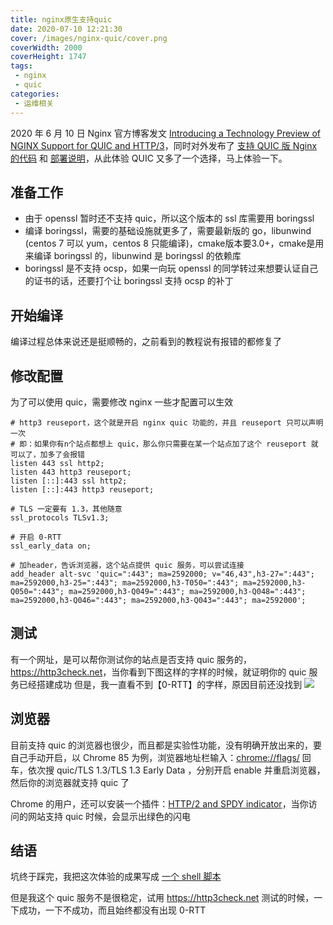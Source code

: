 ```yaml
---
title: nginx原生支持quic
date: 2020-07-10 12:21:30
cover: /images/nginx-quic/cover.png
coverWidth: 2000
coverHeight: 1747
tags:
 - nginx
 - quic
categories: 
 - 运维相关
---
```


2020 年 6 月 10 日 Nginx 官方博客发文 <a href="https://www.nginx.com/blog/introducing-technology-preview-nginx-support-for-quic-http-3/" target="_blank">Introducing a Technology Preview of NGINX Support for QUIC and HTTP/3</a>，同时对外发布了 <a href="https://hg.nginx.org/nginx-quic/shortlog/quic" target="_blank">支持 QUIC 版 Nginx 的代码</a> 和 <a href="https://quic.nginx.org/readme.html" target="_blank">部署说明</a>，从此体验 QUIC 又多了一个选择，马上体验一下。

## 准备工作
+ 由于 openssl 暂时还不支持 quic，所以这个版本的 ssl 库需要用 boringssl
+ 编译 boringssl，需要的基础设施就更多了，需要最新版的 go，libunwind (centos 7 可以 yum，centos 8 只能编译)，cmake版本要3.0+，cmake是用来编译 boringssl 的，libunwind 是 boringssl 的依赖库
+ boringssl 是不支持 ocsp，如果一向玩 openssl 的同学转过来想要认证自己的证书的话，还要打个让 boringssl 支持 ocsp 的补丁

## 开始编译
编译过程总体来说还是挺顺畅的，之前看到的教程说有报错的都修复了

## 修改配置
为了可以使用 quic，需要修改 nginx 一些才配置可以生效
```nginx
# http3 reuseport，这个就是开启 nginx quic 功能的，并且 reuseport 只可以声明一次
# 即：如果你有n个站点都想上 quic，那么你只需要在某一个站点加了这个 reuseport 就可以了，加多了会报错
listen 443 ssl http2;
listen 443 http3 reuseport;
listen [::]:443 ssl http2;
listen [::]:443 http3 reuseport;

# TLS 一定要有 1.3，其他随意
ssl_protocols TLSv1.3;

# 开启 0-RTT
ssl_early_data on;

# 加header，告诉浏览器，这个站点提供 quic 服务，可以尝试连接
add_header alt-svc 'quic=":443"; ma=2592000; v="46,43",h3-27=":443"; ma=2592000,h3-25=":443"; ma=2592000,h3-T050=":443"; ma=2592000,h3-Q050=":443"; ma=2592000,h3-Q049=":443"; ma=2592000,h3-Q048=":443"; ma=2592000,h3-Q046=":443"; ma=2592000,h3-Q043=":443"; ma=2592000';
```

## 测试
有一个网址，是可以帮你测试你的站点是否支持 quic 服务的，<a href="https://http3check.net" target="_blank">https://http3check.net</a>，当你看到下图这样的字样的时候，就证明你的 quic 服务已经搭建成功
但是，我一直看不到【0-RTT】的字样，原因目前还没找到
![](/images/nginx-quic/quic-check-result.png)

## 浏览器
目前支持 quic 的浏览器也很少，而且都是实验性功能，没有明确开放出来的，要自己手动开启，以 Chrome 85 为例，浏览器地址栏输入：<a href="chrome://flags/" target="_blank">chrome://flags/</a> 回车，依次搜 quic/TLS 1.3/TLS 1.3 Early Data ，分别开启 enable 并重启浏览器，然后你的浏览器就支持 quic 了

Chrome 的用户，还可以安装一个插件：<a href="https://chrome.google.com/webstore/detail/http2-and-spdy-indicator/mpbpobfflnpcgagjijhmgnchggcjblin" target="_blank">HTTP/2 and SPDY indicator</a>，当你访问的网站支持 quic 时候，会显示出绿色的闪电

## 结语
坑终于踩完，我把这次体验的成果写成 <a href="https://github.com/share-group/shell/blob/master/install-nginx-quic.sh" target="blank">一个 shell 脚本</a>

但是我这个 quic 服务不是很稳定，试用 <a href="https://http3check.net" target="_blank">https://http3check.net</a> 测试的时候，一下成功，一下不成功，而且始终都没有出现 0-RTT